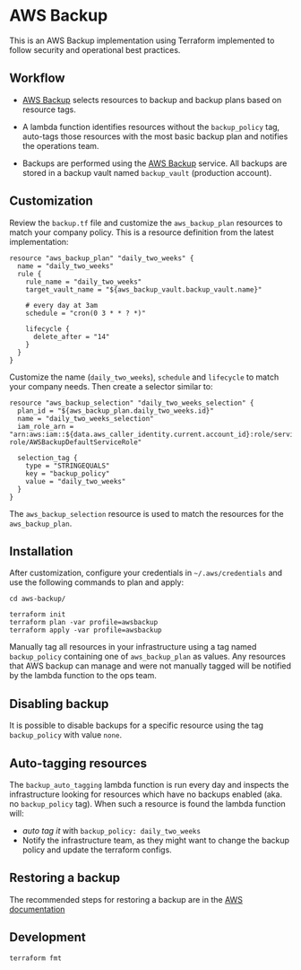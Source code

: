 # AWS Backup
This is an AWS Backup implementation using Terraform implemented to follow
security and operational best practices.

## Workflow

 * [AWS Backup](https://aws.amazon.com/backup/) selects resources to backup
   and backup plans based on resource tags.
   
 * A lambda function identifies resources without the `backup_policy` tag,
   auto-tags those resources with the most basic backup plan and notifies
   the operations team.

 * Backups are performed using the [AWS Backup](https://aws.amazon.com/backup/) service.
   All backups are stored in a backup vault named `backup_vault` (production account).
   
## Customization

Review the `backup.tf` file and customize the `aws_backup_plan` resources
to match your company policy. This is a resource definition from the latest
implementation:

```
resource "aws_backup_plan" "daily_two_weeks" {
  name = "daily_two_weeks"
  rule {
    rule_name = "daily_two_weeks"
    target_vault_name = "${aws_backup_vault.backup_vault.name}"

    # every day at 3am
    schedule = "cron(0 3 * * ? *)"

    lifecycle {
      delete_after = "14"
    }
  }
}
```

Customize the name (`daily_two_weeks`), `schedule` and `lifecycle` to match
your company needs. Then create a selector similar to:

```
resource "aws_backup_selection" "daily_two_weeks_selection" {
  plan_id = "${aws_backup_plan.daily_two_weeks.id}"
  name = "daily_two_weeks_selection"
  iam_role_arn = "arn:aws:iam::${data.aws_caller_identity.current.account_id}:role/service-role/AWSBackupDefaultServiceRole"

  selection_tag {
    type = "STRINGEQUALS"
    key = "backup_policy"
    value = "daily_two_weeks"
  }
}
```

The `aws_backup_selection` resource is used to match the resources for the
`aws_backup_plan`.

## Installation

After customization, configure your credentials in `~/.aws/credentials` and use
the following commands to plan and apply:

```
cd aws-backup/ 

terraform init
terraform plan -var profile=awsbackup
terraform apply -var profile=awsbackup
```

Manually tag all resources in your infrastructure using a tag named `backup_policy`
containing one of `aws_backup_plan` as values. Any resources that AWS backup can
manage and were not manually tagged will be notified by the lambda function to
the ops team.

## Disabling backup

It is possible to disable backups for a specific resource using the tag `backup_policy`
with value `none`.

## Auto-tagging resources

The `backup_auto_tagging` lambda function is run every day and inspects the
infrastructure looking for resources which have no backups enabled (aka. no
`backup_policy` tag). When such a resource is found the lambda function will:

 * *auto tag it* with `backup_policy: daily_two_weeks`
 * Notify the infrastructure team, as they might want to change the backup
   policy and update the terraform configs.

## Restoring a backup

The recommended steps for restoring a backup are in the [AWS documentation](https://docs.aws.amazon.com/aws-backup/latest/devguide/restore-resource.html)

## Development

```
terraform fmt
```
